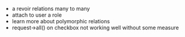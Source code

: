 - a revoir relations many to many
- attach to user a role
- learn more about polymorphic relations
- request->all() on checkbox not working well without some measure
